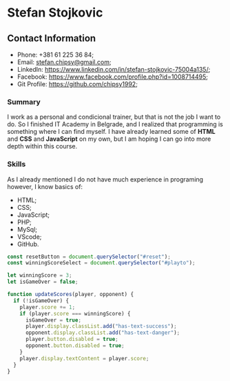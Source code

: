 # Stefan Stojkovic

## Contact Information

- Phone: +381 61 225 36 84;
- Email: stefan.chipsy@gmail.com;
- LinkedIn: https://www.linkedin.com/in/stefan-stojkovic-75004a135/;
- Facebook: https://www.facebook.com/profile.php?id=1008714495;
- Git Profile: https://github.com/chipsy1992;

### Summary

I work as a personal and condicional trainer, but that is not the job I want to do. So I finished IT Academy in Belgrade, and I realized that programming is something where I can find myself.
I have already learned some of **HTML** and **CSS** and **JavaScript** on my own, but I am hoping I can go into more depth within this course.

### Skills

As I already mentioned I do not have much experience in programing however, I know basics of:

- HTML;
- CSS;
- JavaScript;
- PHP;
- MySql;
- VScode;
- GitHub.

```js
const resetButton = document.querySelector("#reset");
const winningScoreSelect = document.querySelector("#playto");

let winningScore = 3;
let isGameOver = false;

function updateScores(player, opponent) {
  if (!isGameOver) {
    player.score += 1;
    if (player.score === winningScore) {
      isGameOver = true;
      player.display.classList.add("has-text-success");
      opponent.display.classList.add("has-text-danger");
      player.button.disabled = true;
      opponent.button.disabled = true;
    }
    player.display.textContent = player.score;
  }
}
```
